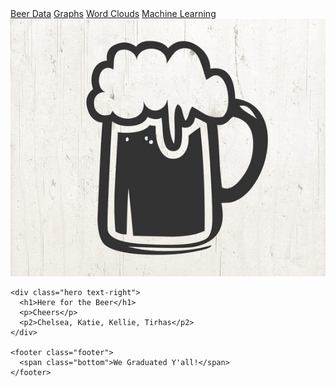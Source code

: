<!DOCTYPE html>
<html>

<head>
  <meta charset="utf-8">
  <title>Beer!</title>
  <meta name="viewport" content="width=device-width, initial-scale=1">
  <link rel="stylesheet" href="https://maxcdn.bootstrapcdn.com/bootswatch/3.3.7/superhero/bootstrap.min.css">
  <link href="https://fonts.googleapis.com/css?family=Ubuntu" rel="stylesheet">
  <link rel="stylesheet" href="css/css_style.css">
</head>

<body>
  <div class="wrapper">
    <nav class="navbar navbar-default">
      <div class="container-fluid">
        <div class="navbar-header">
          <a class="navbar-brand" href="Top5.csv">Beer Data</a>
          <a class="navbar-brand" href="Graphs.html">Graphs</a>
          <a class="navbar-brand" href="wordclouds.html">Word Clouds</a>
          <a class="navbar-brand" href="Machine Learning/templates/index.html">Machine Learning</a>
            <img class="nav-pic" src="beer.svg">
        </div>
      </div>
    </nav>
  <div class="navigation">
 
    <div class="hero text-right">
      <h1>Here for the Beer</h1>
      <p>Cheers</p>
      <p2>Chelsea, Katie, Kellie, Tirhas</p2>
    </div>

    <footer class="footer">
      <span class="bottom">We Graduated Y'all!</span>
    </footer>
  </div>
  <script src="https://cdnjs.cloudflare.com/ajax/libs/d3/4.11.0/d3.js"></script>
</body>

</html>
